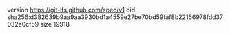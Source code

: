 version https://git-lfs.github.com/spec/v1
oid sha256:d382639b9aa9aa3930bd1a4559e27be70bd59faf8b22166978fdd37032a0cf59
size 19918
